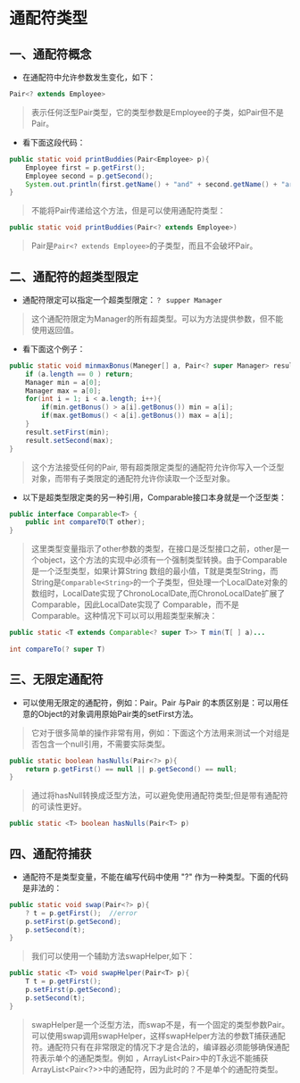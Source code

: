 # 通配符类型

## 一、通配符概念

- 在通配符中允许参数发生变化，如下：

```java
Pair<? extends Employee>
```

> 表示任何泛型Pair类型，它的类型参数是Employee的子类，如Pair<Manager>但不是Pair<String>。

- 看下面这段代码：

```java
public static void printBuddies(Pair<Employee> p){
	Employee first = p.getFirst();
	Employee second = p.getSecond();
	System.out.println(first.getName() + "and" + second.getName() + "are buddies.");
}
```

> 不能将Pair传递给这个方法，但是可以使用通配符类型：

```java
public static void printBuddies(Pair<? extends Employee>)
```

> Pair<Manager>是`Pair<? extends Employee>`的子类型，而且不会破坏Pair<Manager>。



## 二、通配符的超类型限定

- 通配符限定可以指定一个超类型限定：`？ supper Manager`

> 这个通配符限定为Manager的所有超类型。可以为方法提供参数，但不能使用返回值。

- 看下面这个例子：

```java
public static void minmaxBonus(Maneger[] a, Pair<? super Manager> result){
	if (a.length == 0 ) return;
	Manager min = a[0];
	Manager max = a[0];
	for(int i = 1; i < a.length; i++){
		if(min.getBonus() > a[i].getBonus()) min = a[i];
		if(max.getBomus() < a[i].getBonus()) max = a[i];
	}
	result.setFirst(min);
	result.setSecond(max);
}
```

> 这个方法接受任何的Pair, 带有超类限定类型的通配符允许你写入一个泛型对象，而带有子类限定的通配符允许你读取一个泛型对象。

- 以下是超类型限定类的另一种引用，Comparable接口本身就是一个泛型类：

```java
public interface Comparable<T> {
	public int compareTO(T other);
}
```

> 这里类型变量指示了other参数的类型，在接口是泛型接口之前，other是一个object，这个方法的实现中必须有一个强制类型转换。由于Comparable是一个泛型类型，如果计算String 数组的最小值，T就是类型String，而String是`Comparable<String>`的一个子类型，但处理一个LocalDate对象的数组时，LocalDate实现了ChronoLocalDate,而ChronoLocalDate扩展了 Comparable<ChronoLocalDate>，因此LocalDate实现了 Comparable<ChronoLocalDate>，而不是 Comparable<LocalDate>。这种情况下可以可以用超类型来解决：

```java
public static <T extends Comparable<? super T>> T min(T[ ] a)...
    
int compareTo(? super T)
```

## 三、无限定通配符

- 可以使用无限定的通配符，例如：Pair<?>。Pair<?> 与Pair 的本质区别是：可以用任意的Object的对象调用原始Pair类的setFirst方法。

> 它对于很多简单的操作非常有用，例如：下面这个方法用来测试一个对组是否包含一个null引用，不需要实际类型。

```java
public static boolean hasNulls(Pair<?> p){
	return p.getFirst() == null || p.getSecond() == null;
}
```

> 通过将hasNull转换成泛型方法，可以避免使用通配符类型;但是带有通配符的可读性更好。

```java
public static <T> boolean hasNulls(Pair<T> p)
```

## 四、通配符捕获

- 通配符不是类型变量，不能在编写代码中使用  "?" 作为一种类型。下面的代码是非法的：

```java
public static void swap(Pair<?> p){
	? t = p.getFirst();  //error
	p.setFirst(p.getSecond);
	p.setSecond(t);
}
```

> 我们可以使用一个辅助方法swapHelper,如下：

```java
public static <T> void swapHelper(Pair<T> p){
	T t = p.getFirst();
	p.setFirst(p.getSecond);
	p.setSecond(t);
}
```

> swapHelper是一个泛型方法，而swap不是，有一个固定的类型参数Pair<T>。可以使用swap调用swapHelper，这样swapHelper方法的参数T捕获通配符。通配符只有在非常限定的情况下才是合法的，编译器必须能够确保通配符表示单个的通配类型。例如 ，ArrayList<Pair<T>>中的T永远不能捕获ArrayList<Pair<?>>中的通配符，因为此时的？不是单个的通配符类型。

